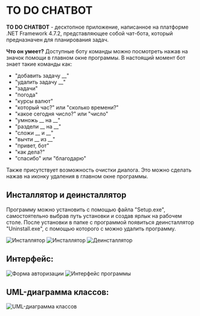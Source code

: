 # TO DO CHATBOT

**TO DO CHATBOT** - десктопное приложение, написанное на платформе .NET Framework 4.7.2, представляющее собой чат-бота, который предназначен для планирования задач.

**Что он умеет?** Доступные боту команды можно посмотреть нажав на значок помощи в главном окне программы. 
В настоящий момент бот знает такие команды как:
- "добавить задачу __"
- "удалить задачу __"
- "задачи"
- "погода"
- "курсы валют"
- "который час?" или "сколько времени?"
- "какое сегодня число?" или "число"
- "умножь __ на __"
- "раздели __ на __"
- "сложи __ и __"
- "вычти __ из __"
- "привет, бот"
- "как дела?"
- "спасибо" или "благодарю"

Также присутствует возможность очистки диалога. Это можно сделать нажав на иконку удаления в главном окне программы.

## Инсталлятор и деинсталлятор
Программу можно установить с помощью файла "Setup.exe", самостоятельно выбрав путь установки и создав ярлык на рабочем столе. После установки в папке с программой появиться деинсталлятор "Uninstall.exe", с помощью которого с можно удалить программу.

![Инсталлятор](https://sun9-43.userapi.com/c857620/v857620823/1ec597/GX8QxbQcZkg.jpg)
![Инсталлятор](https://sun9-47.userapi.com/c857620/v857620823/1ec59e/xEXAcBJkUqE.jpg)
![Деинсталлятор](https://sun9-16.userapi.com/c857620/v857620823/1ec5a5/e64TvHwCH1c.jpg)

## Интерфейс:
![Форма авторизации](https://sun9-58.userapi.com/c857620/v857620823/1ec5ac/bKcakyPPgMQ.jpg)
![Интерфейс программы](https://sun9-42.userapi.com/c857620/v857620823/1ec590/95FMoOCOdC8.jpg)

## UML-диаграмма классов:

![UML-диаграмма классов](https://sun9-59.userapi.com/c857136/v857136691/18c93e/yVjBQTiITiw.jpg)

